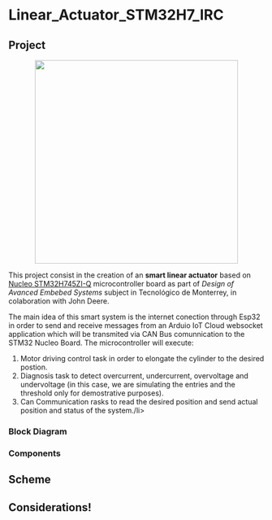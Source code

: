 # Linear_Actuator_STM32H7_IRC
## Project

<div align="center"><img src="https://m.media-amazon.com/images/I/81Twh05MQFL._SL1500_.jpg" width="auto" height="400" /></div>

This project consist in the creation of an **smart linear actuator** based on <a href="https://www.st.com/en/evaluation-tools/nucleo-h745zi-q.html">Nucleo STM32H745ZI-Q</a>  microcontroller board as part of *Design of Avanced Embebed Systems* subject in Tecnológico de Monterrey, in colaboration with John Deere.

The main idea of this smart system is the internet conection through Esp32 in order to send and receive messages from an Arduio IoT Cloud websocket application which will be transmited via CAN Bus comunnication to the STM32 Nucleo Board. The microcontroller will execute:
<ol>
  <li>Motor driving control task in order to elongate the cylinder to the desired postion.</li>
  <li>Diagnosis task to detect overcurrent, undercurrent, overvoltage and undervoltage (in this case, we are simulating the entries and the threshold only for demostrative purposes). </li>
  <li>Can Communication rasks to read the desired position and send actual position and status of the system./li>
</ol>

### Block Diagram
### Components

## Scheme
## Considerations!
